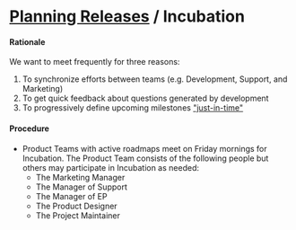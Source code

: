 # [Planning Releases](../planning_releases.md) / Incubation


#### Rationale

We want to meet frequently for three reasons:

 1. To synchronize efforts between teams (e.g. Development, Support, and Marketing)
 2. To get quick feedback about questions generated by development
 3. To progressively define upcoming milestones ["just-in-time"](../reference/late_binding.md)


#### Procedure

 - Product Teams with active roadmaps meet on Friday mornings for Incubation. The Product Team consists of the following people but others may participate in Incubation as needed:
     - The Marketing Manager
     - The Manager of Support
     - The Manager of EP
     - The Product Designer
     - The Project Maintainer
